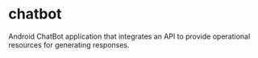 # chatbot
 Android ChatBot application that integrates an API to provide operational resources for generating responses.
